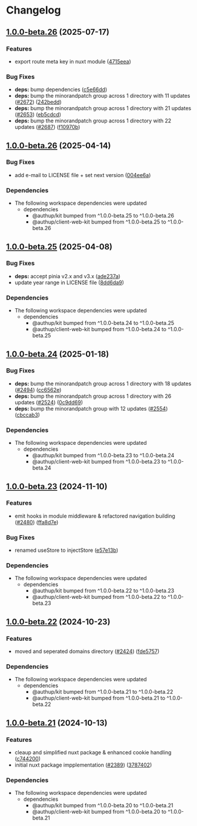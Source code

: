 # Changelog

## [1.0.0-beta.26](https://github.com/authup/authup/compare/v1.0.0-beta.26...v1.0.0-beta.26) (2025-07-17)


### Features

* export route meta key in nuxt module ([4715eea](https://github.com/authup/authup/commit/4715eead0a20b32ec4fa08c2a2d75a6320003cee))


### Bug Fixes

* **deps:** bump dependencies ([c5e66dd](https://github.com/authup/authup/commit/c5e66ddd50ea4f4b596e47ff99e3a3d6c8133e22))
* **deps:** bump the minorandpatch group across 1 directory with 11 updates ([#2672](https://github.com/authup/authup/issues/2672)) ([242bedd](https://github.com/authup/authup/commit/242bedd9c611b84293ba75cc9427892c7ac962c6))
* **deps:** bump the minorandpatch group across 1 directory with 21 updates ([#2653](https://github.com/authup/authup/issues/2653)) ([eb5cdcd](https://github.com/authup/authup/commit/eb5cdcd775466506ec4d86166e6de55e9868f46b))
* **deps:** bump the minorandpatch group across 1 directory with 22 updates ([#2687](https://github.com/authup/authup/issues/2687)) ([f10970b](https://github.com/authup/authup/commit/f10970b89ae166cb33de9841bb221b40eb28081c))

## [1.0.0-beta.26](https://github.com/authup/authup/compare/v1.0.0-beta.25...v1.0.0-beta.26) (2025-04-14)


### Bug Fixes

* add e-mail to LICENSE file + set next version ([004ee6a](https://github.com/authup/authup/commit/004ee6a2a7fb93506535c8baeebff5981667036a))


### Dependencies

* The following workspace dependencies were updated
  * dependencies
    * @authup/kit bumped from ^1.0.0-beta.25 to ^1.0.0-beta.26
    * @authup/client-web-kit bumped from ^1.0.0-beta.25 to ^1.0.0-beta.26

## [1.0.0-beta.25](https://github.com/authup/authup/compare/v1.0.0-beta.24...v1.0.0-beta.25) (2025-04-08)


### Bug Fixes

* **deps:** accept pinia v2.x and v3.x ([ade237a](https://github.com/authup/authup/commit/ade237a07dbbd982cccd5a1ca3dbb6afbd4f82b0))
* update year range in LICENSE file ([8dd6da9](https://github.com/authup/authup/commit/8dd6da98cbfd8f910397de7391402af1e7517cc9))


### Dependencies

* The following workspace dependencies were updated
  * dependencies
    * @authup/kit bumped from ^1.0.0-beta.24 to ^1.0.0-beta.25
    * @authup/client-web-kit bumped from ^1.0.0-beta.24 to ^1.0.0-beta.25

## [1.0.0-beta.24](https://github.com/authup/authup/compare/v1.0.0-beta.23...v1.0.0-beta.24) (2025-01-18)


### Bug Fixes

* **deps:** bump the minorandpatch group across 1 directory with 18 updates ([#2494](https://github.com/authup/authup/issues/2494)) ([cc6562e](https://github.com/authup/authup/commit/cc6562eed230f76c984e1ee26942ce705dd03fdf))
* **deps:** bump the minorandpatch group across 1 directory with 26 updates ([#2524](https://github.com/authup/authup/issues/2524)) ([0c9dd69](https://github.com/authup/authup/commit/0c9dd697705b0156412cb9c3bad09a83caea5948))
* **deps:** bump the minorandpatch group with 12 updates ([#2554](https://github.com/authup/authup/issues/2554)) ([cbccab3](https://github.com/authup/authup/commit/cbccab35970ec9cc5d3a6e9950f932b773e07c07))


### Dependencies

* The following workspace dependencies were updated
  * dependencies
    * @authup/kit bumped from ^1.0.0-beta.23 to ^1.0.0-beta.24
    * @authup/client-web-kit bumped from ^1.0.0-beta.23 to ^1.0.0-beta.24

## [1.0.0-beta.23](https://github.com/authup/authup/compare/v1.0.0-beta.22...v1.0.0-beta.23) (2024-11-10)


### Features

* emit hooks in module middleware & refactored navigation building ([#2480](https://github.com/authup/authup/issues/2480)) ([ffa8d7e](https://github.com/authup/authup/commit/ffa8d7eb01a164525f0533def455b8c5f0032373))


### Bug Fixes

* renamed useStore to injectStore ([e57e13b](https://github.com/authup/authup/commit/e57e13bc7bd26f28b8873fc9d4507346cf7293fd))


### Dependencies

* The following workspace dependencies were updated
  * dependencies
    * @authup/kit bumped from ^1.0.0-beta.22 to ^1.0.0-beta.23
    * @authup/client-web-kit bumped from ^1.0.0-beta.22 to ^1.0.0-beta.23

## [1.0.0-beta.22](https://github.com/authup/authup/compare/v1.0.0-beta.21...v1.0.0-beta.22) (2024-10-23)


### Features

* moved and seperated domains directory ([#2424](https://github.com/authup/authup/issues/2424)) ([fde5757](https://github.com/authup/authup/commit/fde5757243868cc1a5af0d2c9f75ab82dd2af8a2))


### Dependencies

* The following workspace dependencies were updated
  * dependencies
    * @authup/kit bumped from ^1.0.0-beta.21 to ^1.0.0-beta.22
    * @authup/client-web-kit bumped from ^1.0.0-beta.21 to ^1.0.0-beta.22

## [1.0.0-beta.21](https://github.com/authup/authup/compare/v1.0.0-beta.20...v1.0.0-beta.21) (2024-10-13)


### Features

* cleaup and simplified nuxt package & enhanced cookie handling ([c744200](https://github.com/authup/authup/commit/c744200f7501d44d2515b4221a6c23076db23f9b))
* initial nuxt package impplementation ([#2389](https://github.com/authup/authup/issues/2389)) ([3787402](https://github.com/authup/authup/commit/378740224cac1b21c47fb9ef7e016f45e581bef6))


### Dependencies

* The following workspace dependencies were updated
  * dependencies
    * @authup/kit bumped from ^1.0.0-beta.20 to ^1.0.0-beta.21
    * @authup/client-web-kit bumped from ^1.0.0-beta.20 to ^1.0.0-beta.21
